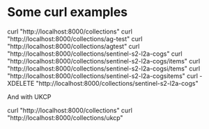 # Some curl examples

curl "http://localhost:8000/collections"
curl "http://localhost:8000/collections/ag-test"
curl "http://localhost:8000/collections/agtest"
curl "http://localhost:8000/collections/sentinel-s2-l2a-cogs"
curl "http://localhost:8000/collections/sentinel-s2-l2a-cogs/items"
curl "http://localhost:8000/collections/sentinel-s2-l2a-cogsi/tems"
curl "http://localhost:8000/collections/sentinel-s2-l2a-cogsitems"
curl -XDELETE "http://localhost:8000/collections/sentinel-s2-l2a-cogs"

And with UKCP

curl "http://localhost:8000/collections"
curl "http://localhost:8000/collections/ukcp"

